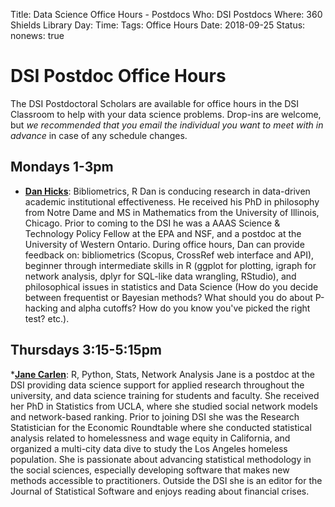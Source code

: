 Title: Data Science Office Hours - Postdocs
Who: DSI Postdocs
Where: 360 Shields Library
Day: 
Time: 
Tags: Office Hours
Date: 2018-09-25
Status: 
nonews: true

# DSI Postdoc Office Hours

The DSI Postdoctoral Scholars are available for office hours in the DSI Classroom to
help with your data science problems. Drop-ins are welcome, but *we
recommended that you email the individual you want to meet with in advance* in
case of any schedule changes.

## Mondays 1-3pm
* __[Dan Hicks](mailto:djhicks@ucdavis.edu)__: Bibliometrics, R
	Dan is conducing research in data-driven academic institutional effectiveness. He received his PhD in philosophy from Notre Dame and MS in Mathematics from the University of Illinois, Chicago. Prior to coming to the DSI he was a AAAS Science & Technology Policy Fellow at the EPA and NSF, and a postdoc at the University of Western Ontario. During office hours, Dan can provide feedback on: bibliometrics (Scopus, CrossRef web interface and API), beginner through intermediate skills in R (ggplot for plotting, igraph for network analysis, dplyr for SQL-like data wrangling, RStudio), and philosophical issues in statistics and Data Science (How do you decide between frequentist or Bayesian methods? What should you do about P-hacking and alpha cutoffs? How do you know you've picked the right test? etc.).

## Thursdays 3:15-5:15pm
*__[Jane Carlen](mailto:jacarlen@ucdavis.edu)__: R, Python, Stats, Network Analysis
	Jane is a postdoc at the DSI providing data science support for applied research throughout the university, and data science training for students and faculty. She received her PhD in Statistics from UCLA, where she studied social network models and network-based ranking. Prior to joining DSI she was the Research Statistician for the Economic Roundtable where she conducted statistical analysis related to homelessness and wage equity in California, and organized a multi-city data dive to study the Los Angeles homeless population. She is passionate about advancing statistical methodology in the social sciences, especially developing software that makes new methods accessible to practitioners. Outside the DSI she is an editor for the Journal of Statistical Software and enjoys reading about financial crises.